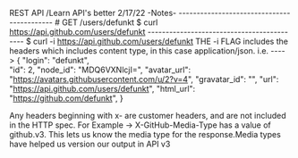 REST API /Learn API's better 2/17/22
    -Notes-
    -------------------------------------------
    # GET /users/defunkt
    $ curl https://api.github.com/users/defunkt
    -------------------------------------------
    $ curl -i https://api.github.com/users/defunkt THE -i FLAG includes the headers which includes content type, in this case application/json. i.e. 
    ---->
    {
        "login": "defunkt",   
        "id": 2,
        "node_id": "MDQ6VXNlcjI=",
        "avatar_url": "https://avatars.githubusercontent.com/u/2?v=4",
        "gravatar_id": "",
        "url": "https://api.github.com/users/defunkt",
        "html_url": "https://github.com/defunkt",
    }
 
 Any headers beginning with x- are customer headers, and are not included in the HTTP spec. For Example ->
    X-GitHub-Media-Type has a value of github.v3. This lets us know the media type for the response.Media types have helped us version our output in API v3

